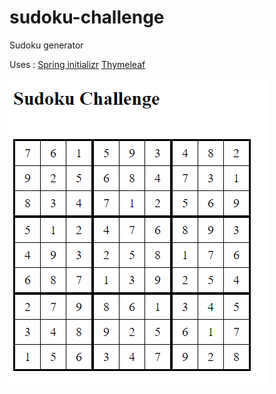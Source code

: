 # sudoku-challenge
Sudoku generator

Uses :
[Spring initializr](http://start.spring.io/)
[Thymeleaf](http://www.thymeleaf.org/)

![alt tag](https://github.com/AlexPavy/sudoku-challenge/blob/master/doc/screen.PNG)
